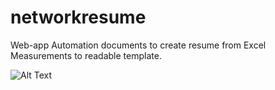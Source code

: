 # networkresume
Web-app Automation documents to create resume from Excel Measurements to readable template.

![Alt Text]("https://media.giphy.com/media/u7VU8MM222lYeaWyTC/giphy.gif")
